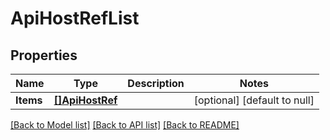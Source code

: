 # ApiHostRefList

## Properties
Name | Type | Description | Notes
------------ | ------------- | ------------- | -------------
**Items** | [**[]ApiHostRef**](ApiHostRef.md) |  | [optional] [default to null]

[[Back to Model list]](../README.md#documentation-for-models) [[Back to API list]](../README.md#documentation-for-api-endpoints) [[Back to README]](../README.md)


